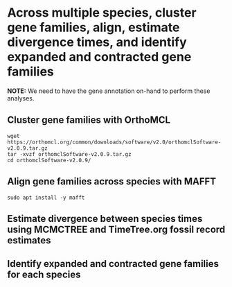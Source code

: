 # Across multiple species, cluster gene families, align, estimate divergence times, and identify expanded and contracted gene families

**NOTE:** We need to have the gene annotation on-hand to perform these analyses.

## Cluster gene families with OrthoMCL
```{sh}
wget https://orthomcl.org/common/downloads/software/v2.0/orthomclSoftware-v2.0.9.tar.gz
tar -xvzf orthomclSoftware-v2.0.9.tar.gz
cd orthomclSoftware-v2.0.9/
```

## Align gene families across species with MAFFT
```{sh}
sudo apt install -y mafft
```

## Estimate divergence between species times using MCMCTREE and TimeTree.org fossil record estimates


## Identify expanded and contracted gene families for each species


